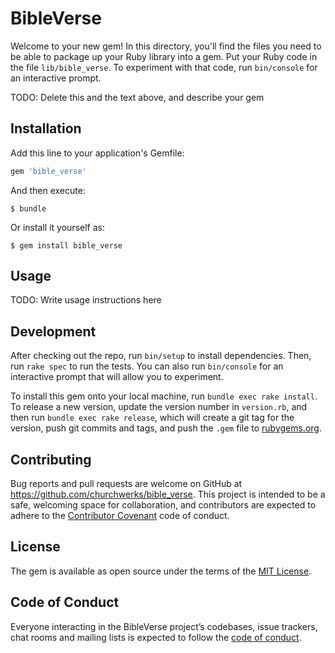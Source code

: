 # BibleVerse
Welcome to your new gem! In this directory, you'll find the files you need to be able to package up your Ruby library into a gem. Put your Ruby code in the file `lib/bible_verse`. To experiment with that code, run `bin/console` for an interactive prompt.

TODO: Delete this and the text above, and describe your gem

## Installation

Add this line to your application's Gemfile:

```ruby
gem 'bible_verse'
```

And then execute:

    $ bundle

Or install it yourself as:

    $ gem install bible_verse

## Usage

TODO: Write usage instructions here

## Development

After checking out the repo, run `bin/setup` to install dependencies. Then, run `rake spec` to run the tests. You can also run `bin/console` for an interactive prompt that will allow you to experiment.

To install this gem onto your local machine, run `bundle exec rake install`. To release a new version, update the version number in `version.rb`, and then run `bundle exec rake release`, which will create a git tag for the version, push git commits and tags, and push the `.gem` file to [rubygems.org](https://rubygems.org).

## Contributing

Bug reports and pull requests are welcome on GitHub at https://github.com/churchwerks/bible_verse. This project is intended to be a safe, welcoming space for collaboration, and contributors are expected to adhere to the [Contributor Covenant](http://contributor-covenant.org) code of conduct.

## License

The gem is available as open source under the terms of the [MIT License](http://opensource.org/licenses/MIT).

## Code of Conduct

Everyone interacting in the BibleVerse project’s codebases, issue trackers, chat rooms and mailing lists is expected to follow the [code of conduct](https://github.com/churchwerks/bible_verse/blob/master/CODE_OF_CONDUCT.md).
